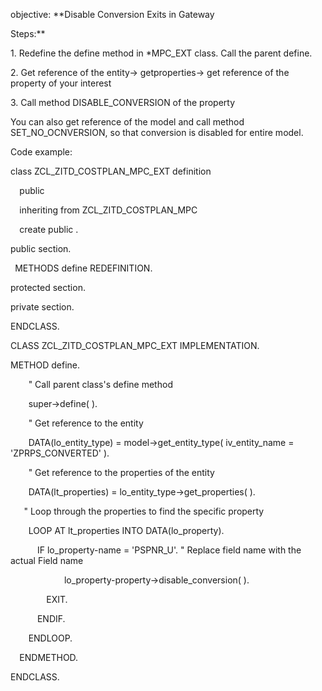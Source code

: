 ﻿objective: **Disable Conversion Exits in Gateway



Steps:** 


1\. Redefine the define method in \*MPC\_EXT class. Call the parent define.

2\. Get reference of the entity-> getproperties-> get reference of the property of your interest

3\. Call method DISABLE\_CONVERSION of the property

You can also get reference of the model and call method SET\_NO\_OCNVERSION, so that conversion is disabled for entire model.



Code example:

class ZCL\_ZITD\_COSTPLAN\_MPC\_EXT definition

`  `public

`  `inheriting from ZCL\_ZITD\_COSTPLAN\_MPC

`  `create public .

public section.

` `METHODS define REDEFINITION.

protected section.

private section.

ENDCLASS.



CLASS ZCL\_ZITD\_COSTPLAN\_MPC\_EXT IMPLEMENTATION.

METHOD define.

`    `" Call parent class's define method

`    `super->define( ).

`    `" Get reference to the entity

`    `DATA(lo\_entity\_type) = model->get\_entity\_type( iv\_entity\_name = 'ZPRPS\_CONVERTED' ).

`    `" Get reference to the properties of the entity

`    `DATA(lt\_properties) = lo\_entity\_type->get\_properties( ).



`   `" Loop through the properties to find the specific property

`    `LOOP AT lt\_properties INTO DATA(lo\_property).

`      `IF lo\_property-name = 'PSPNR\_U'. " Replace field name  with the actual Field name

`            `lo\_property-property->disable\_conversion(  ).

`        `EXIT.

`      `ENDIF.

`    `ENDLOOP.

`  `ENDMETHOD.

ENDCLASS.

